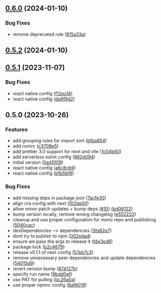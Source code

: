 

## [0.6.0](https://github.com/novemberfiveco/eslint-config/compare/eslint-config-react-native@0.5.2...eslint-config-react-native@0.6.0) (2024-01-10)


### Bug Fixes

* remove deprecated rule ([915a33a](https://github.com/novemberfiveco/eslint-config/commit/915a33a9ce003a0d97106c29d59da02a4972e457))

## [0.5.2](https://github.com/novemberfiveco/eslint-config/compare/eslint-config-react-native@0.5.1...eslint-config-react-native@0.5.2) (2024-01-10)

## [0.5.1](https://github.com/novemberfiveco/eslint-config/compare/eslint-config-react-native@0.5.0...eslint-config-react-native@0.5.1) (2023-11-07)


### Bug Fixes

* react native config ([f12ecf4](https://github.com/novemberfiveco/eslint-config/commit/f12ecf4dd839b56111ffa754f60525310769b927))
* react native config ([da9f9d2](https://github.com/novemberfiveco/eslint-config/commit/da9f9d20f069c7c330f026acf37525abead9a7c6))

## 0.5.0 (2023-10-26)


### Features

* add grouping rules for import sort ([bfba854](https://github.com/novemberfiveco/eslint-config/commit/bfba854ed5549bd9efe5c0d954e7ff5efaa99fa1))
* add nvmrc ([c3708e5](https://github.com/novemberfiveco/eslint-config/commit/c3708e5b6429100d74e3c778a7ba5af866664a5e))
* add prettier 3.0 support for next and vite ([1c04b92](https://github.com/novemberfiveco/eslint-config/commit/1c04b92f56564299ada70f2ce9b392c8d8b9b2a2))
* add serverless eslint config ([882d094](https://github.com/novemberfiveco/eslint-config/commit/882d0940a6878ebc7638075bba84bd34c90c2ff2))
* initial version ([0a45f09](https://github.com/novemberfiveco/eslint-config/commit/0a45f09600ddd2befcf89e2ccc0f5ed6c71ebff5))
* react native config ([a6c8cb9](https://github.com/novemberfiveco/eslint-config/commit/a6c8cb974c2e082f8a035c73b6ec001ff8abcdb2))
* react native config ([bfb5bf9](https://github.com/novemberfiveco/eslint-config/commit/bfb5bf94df6ac898137d0dcea4259b77ccb6c1e0))


### Bug Fixes

* add missing deps in package json ([7acfe30](https://github.com/novemberfiveco/eslint-config/commit/7acfe30feb8af89e1e9bc0dc5db1c3a5a22bee5e))
* align cra config with next ([f02de00](https://github.com/novemberfiveco/eslint-config/commit/f02de00ed8ba86742e55c7fc2bcc8b39275dd1d7))
* allow minor patch updates + bump deps ([#10](https://github.com/novemberfiveco/eslint-config/issues/10)) ([bd06122](https://github.com/novemberfiveco/eslint-config/commit/bd06122161f8a1c6cc49d4da22553a3acedacbc8))
* bump version locally, remove wrong changelog ([e552222](https://github.com/novemberfiveco/eslint-config/commit/e55222220c9bd081a2bd5200aae225874ff7dfed))
* cleanup and use proper configuration for mono repo and publishing ([5040cac](https://github.com/novemberfiveco/eslint-config/commit/5040caccf23080b0c7f2815c468e8b3381054970))
* devDependencies --> dependencies ([3fa82e7](https://github.com/novemberfiveco/eslint-config/commit/3fa82e7ec8817f0ea933081f1913adecf7d77813))
* dont try to publish to npm ([002edad](https://github.com/novemberfiveco/eslint-config/commit/002edadcc00670e6d3d7dc1142218c4e93cca6c4))
* ensure we pass the args to release it ([f4e3ed6](https://github.com/novemberfiveco/eslint-config/commit/f4e3ed65ef3fa5650103c026dcafe6766fecc516))
* package lock ([b2c4679](https://github.com/novemberfiveco/eslint-config/commit/b2c4679778aad397df965cd3424995d2c705ad3b))
* release v0.1.1 of next config ([57eb7c3](https://github.com/novemberfiveco/eslint-config/commit/57eb7c3a048bc7b60527d5c17c65e61d3828883b))
* remove unnecessary peer dependencies and update dependencies ([54015d9](https://github.com/novemberfiveco/eslint-config/commit/54015d94c87865afbfcc689b1e5440df209f20fe))
* revert version bump ([874127b](https://github.com/novemberfiveco/eslint-config/commit/874127bbc4f9d4e5a2221388b4ff7e52bb608766))
* specify run name ([9bdd0ef](https://github.com/novemberfiveco/eslint-config/commit/9bdd0ef60d4d7c1243e067a61e7f9fcb647e9a72))
* use PAT for pulling ([bc26a0a](https://github.com/novemberfiveco/eslint-config/commit/bc26a0ad857534dfcd5ad10788e241535c0aa75f))
* use proper npmrc config ([8af6019](https://github.com/novemberfiveco/eslint-config/commit/8af6019181040d637f067ff5e0ebd4a75293651b))